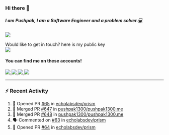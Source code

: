 ### Hi there 👋


##### I am Pushpak, I am a Software Engineer and a problem solver.💻

![](https://komarev.com/ghpvc/?username=pushpak1300)

 Would like to get in touch? here is my public key 
 <br> <a href='https://keybase.io/pushpak1300'><img src="https://img.shields.io/keybase/pgp/pushpak1300?color=pinl&label=PGP&style=for-the-badge"/></a></br>
#### You can find me on these accounts!
<p>
<a href='https://twitter.com/pushpak1300'><a href="https://pushpak1300.me/" target="_blank">
  <img src="https://img.shields.io/badge/website-%23E34F26.svg?&style=for-the-badge" />
</a> 
 
 <a href="https://twitter.com/pushpak1300" target="_blank">
  <img src="https://img.shields.io/badge/twitter-%231DA1F2.svg?&style=for-the-badge&logo=twitter&logoColor=white" />
</a> 

<a href="https://www.linkedin.com/in/pushpak-c-286b17b1/" target="_blank">
  <img src="https://img.shields.io/badge/linkedin-%230077B5.svg?&style=for-the-badge&logo=linkedin&logoColor=white" />
</a> 

<a href="https://dev.to/pushpak1300/" target="_blank">
  <img src="http://img.shields.io/badge/dev.to-gray?style=for-the-badge&logo=dev.to&?logoColor=white?logoWidth=100?label=" />
</a> 


</p>

---

### ⚡ Recent Activity

<!--START_SECTION:activity-->
1. 💪 Opened PR [#65](https://github.com/echolabsdev/prism/pull/65) in [echolabsdev/prism](https://github.com/echolabsdev/prism)
2. 🎉 Merged PR [#647](https://github.com/pushpak1300/pushpak1300.me/pull/647) in [pushpak1300/pushpak1300.me](https://github.com/pushpak1300/pushpak1300.me)
3. 🎉 Merged PR [#648](https://github.com/pushpak1300/pushpak1300.me/pull/648) in [pushpak1300/pushpak1300.me](https://github.com/pushpak1300/pushpak1300.me)
4. 🗣 Commented on [#63](https://github.com/echolabsdev/prism/issues/63#issuecomment-2481542004) in [echolabsdev/prism](https://github.com/echolabsdev/prism)
5. 💪 Opened PR [#64](https://github.com/echolabsdev/prism/pull/64) in [echolabsdev/prism](https://github.com/echolabsdev/prism)
<!--END_SECTION:activity-->
